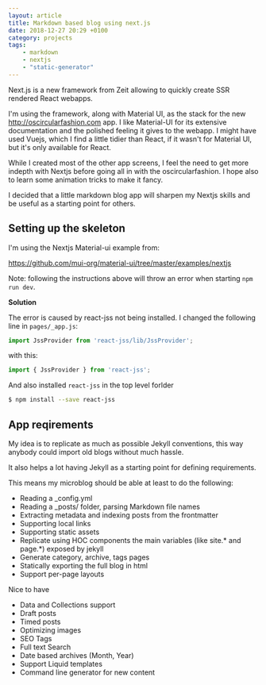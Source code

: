 ```yaml
---
layout: article
title: Markdown based blog using next.js
date: 2018-12-27 20:29 +0100
category: projects
tags: 
    - markdown
    - nextjs
    - "static-generator"
---
```


Next.js is a new framework from Zeit allowing to quickly create SSR rendered React webapps.

I'm using the framework, along with Material UI, as the stack for the new http://oscircularfashion.com app. I like Material-UI for its extensive documentation and the polished feeling it gives to the webapp.  I might have used Vuejs, which I find a little tidier than React, if it wasn't for Material UI, but it's only available for React.

While I created most of the other app screens, I feel the need to get more indepth with Nextjs before going all in with the oscircularfashion. I hope also to learn some animation tricks to make it fancy.

I decided that a little markdown blog app will sharpen my Nextjs skills and be useful as a starting point for others.

## Setting up the skeleton

I'm using the Nextjs Material-ui example from:

https://github.com/mui-org/material-ui/tree/master/examples/nextjs

Note: following the instructions above will throw an error when starting ```npm run dev```.

**Solution**

The error is caused by react-jss not being installed. I changed the following line in `pages/_app.js`:

```javascript
import JssProvider from 'react-jss/lib/JssProvider';
```

with this:

```javascript
import { JssProvider } from 'react-jss';
```

And also installed `react-jss` in the top level forlder

```bash
$ npm install --save react-jss
```

## App reqirements

My idea is to replicate as much as possible Jekyll conventions, this way anybody could import old blogs without much hassle.

It also helps a lot having Jekyll as a starting point for defining requirements.

This means my microblog should be able at least to do the following:

- Reading a _config.yml
- Reading a _posts/ folder, parsing Markdown file names
- Extracting metadata and indexing posts from the frontmatter
- Supporting local links
- Supporting static assets
- Replicate using HOC components the main variables (like site.* and page.*) exposed by jekyll
- Generate category, archive, tags pages
- Statically exporting the full blog in html
- Support per-page layouts

Nice to have
- Data and Collections support
- Draft posts
- Timed posts
- Optimizing images
- SEO Tags
- Full text Search
- Date based archives (Month, Year)
- Support Liquid templates 
- Command line generator for new content